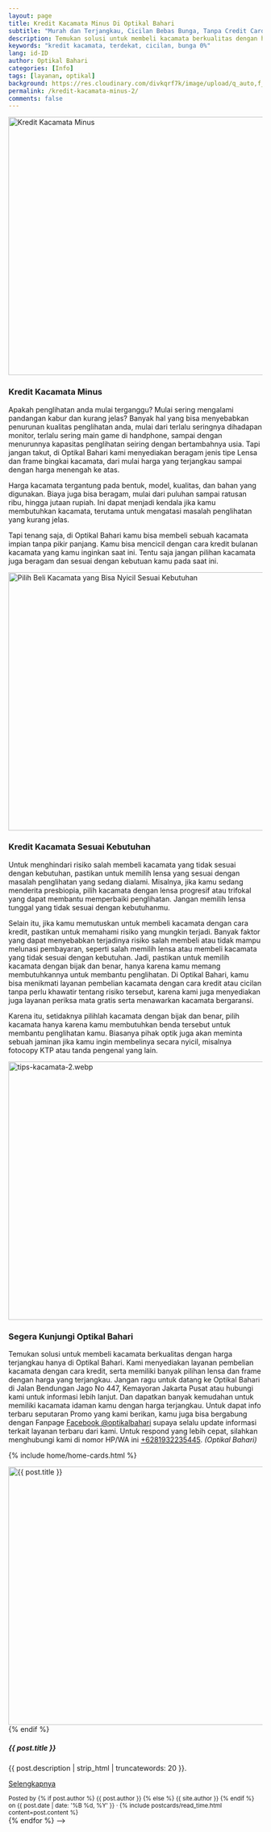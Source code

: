```yaml
---
layout: page
title: Kredit Kacamata Minus Di Optikal Bahari
subtitle: "Murah dan Terjangkau, Cicilan Bebas Bunga, Tanpa Credit Card & Bergaransi"
description: Temukan solusi untuk membeli kacamata berkualitas dengan harga terjangkau di Optikal Bahari. Kami menyediakan layanan pembelian kacamata dengan cara kredit, serta memiliki banyak pilihan lensa dan frame dengan harga yang terjangkau
keywords: "kredit kacamata, terdekat, cicilan, bunga 0%"
lang: id-ID
author: Optikal Bahari
categories: [Info]
tags: [layanan, optikal]
background: https://res.cloudinary.com/divkqrf7k/image/upload/q_auto,f_avif,w_1200/posts/029
permalink: /kredit-kacamata-minus-2/
comments: false
---
```


<!-- @format -->

<div class="card-deck mb-3">
  <div class="card shadow p-3 mb-5 bg-white rounded">
    <picture>
  <!-- AVIF format -->
  <source
    srcset="
    https://res.cloudinary.com/divkqrf7k/image/upload/q_auto,f_avif,w_480/posts/periksa-mata/periksa-mata-gratis-optikal-bahari-5 480w,https://res.cloudinary.com/divkqrf7k/image/upload/q_auto,f_avif,w_768/posts/periksa-mata/periksa-mata-gratis-optikal-bahari-5 768w,https://res.cloudinary.com/divkqrf7k/image/upload/q_auto,f_avif,w_1200/posts/periksa-mata/periksa-mata-gratis-optikal-bahari-5 1200w
    "
    type="image/avif"
    sizes="(max-width: 768px) 100vw, 768px" />

  <!-- WEBP format -->
  <source
    srcset="
    https://res.cloudinary.com/divkqrf7k/image/upload/q_auto,f_webp,w_480/posts/periksa-mata/periksa-mata-gratis-optikal-bahari-5 480w,https://res.cloudinary.com/divkqrf7k/image/upload/q_auto,f_webp,w_768/posts/periksa-mata/periksa-mata-gratis-optikal-bahari-5 768w,https://res.cloudinary.com/divkqrf7k/image/upload/q_auto,f_webp,w_1200/posts/periksa-mata/periksa-mata-gratis-optikal-bahari-5 1200w
    "
    type="image/webp"
    sizes="(max-width: 768px) 100vw, 768px" />

  <!-- JPEG fallback -->
  <source
    srcset="
    https://res.cloudinary.com/divkqrf7k/image/upload/q_auto,f_jpg,w_480/posts/periksa-mata/periksa-mata-gratis-optikal-bahari-5 480w,https://res.cloudinary.com/divkqrf7k/image/upload/q_auto,f_jpg,w_768/posts/periksa-mata/periksa-mata-gratis-optikal-bahari-5 768w,https://res.cloudinary.com/divkqrf7k/image/upload/q_auto,f_jpg,w_1200/posts/periksa-mata/periksa-mata-gratis-optikal-bahari-5 1200w
    "
    type="image/jpeg"
    sizes="(max-width: 768px) 100vw, 768px" />

  <!-- Final fallback with alt and lazy loading -->

<img
    src="https://res.cloudinary.com/divkqrf7k/image/upload/q_auto,f_jpg,w_768/posts/periksa-mata/periksa-mata-gratis-optikal-bahari-5"
    alt="Kredit Kacamata Minus"
    loading="lazy"
    decoding="async"
    width="768"
    height="512"
    class="card-img-top"
    /> </picture> <div class="card-body"> <h3 class="card-title">Kredit Kacamata
Minus</h3> <p class="card-text text-left"> Apakah penglihatan anda mulai
terganggu? Mulai sering mengalami pandangan kabur dan kurang jelas? Banyak hal
yang bisa menyebabkan penurunan kualitas penglihatan anda, mulai dari terlalu
seringnya dihadapan monitor, terlalu sering main game di handphone, sampai
dengan menurunnya kapasitas penglihatan seiring dengan bertambahnya usia. Tapi
jangan takut, di Optikal Bahari kami menyediakan beragam jenis tipe Lensa dan
frame bingkai kacamata, dari mulai harga yang terjangkau sampai dengan harga
menengah ke atas. </p> <p class="card-text text-left"> Harga kacamata tergantung
pada bentuk, model, kualitas, dan bahan yang digunakan. Biaya juga bisa beragam,
mulai dari puluhan sampai ratusan ribu, hingga jutaan rupiah. Ini dapat menjadi
kendala jika kamu membutuhkan kacamata, terutama untuk mengatasi masalah
penglihatan yang kurang jelas. </p> <p class="card-text text-left"> Tapi tenang
saja, di Optikal Bahari kamu bisa membeli sebuah kacamata impian tanpa pikir
panjang. Kamu bisa mencicil dengan cara kredit bulanan kacamata yang kamu
inginkan saat ini. Tentu saja jangan pilihan kacamata juga beragam dan sesuai
dengan kebutuan kamu pada saat ini. </p> </div>

  </div>
</div>

<div class="card shadow p-3 bg-white mb-5">
  <picture>
  <!-- AVIF format -->
  <source
    srcset="
    https://res.cloudinary.com/divkqrf7k/image/upload/q_auto,f_avif,w_480/posts/periksa-mata/periksa-mata-gratis-optikal-bahari-8 480w,https://res.cloudinary.com/divkqrf7k/image/upload/q_auto,f_avif,w_768/posts/periksa-mata/periksa-mata-gratis-optikal-bahari-8 768w,https://res.cloudinary.com/divkqrf7k/image/upload/q_auto,f_avif,w_1200/posts/periksa-mata/periksa-mata-gratis-optikal-bahari-8 1200w
    "
    type="image/avif"
    sizes="(max-width: 768px) 100vw, 768px" />

  <!-- WEBP format -->
  <source
    srcset="
    https://res.cloudinary.com/divkqrf7k/image/upload/q_auto,f_webp,w_480/posts/periksa-mata/periksa-mata-gratis-optikal-bahari-8 480w,https://res.cloudinary.com/divkqrf7k/image/upload/q_auto,f_webp,w_768/posts/periksa-mata/periksa-mata-gratis-optikal-bahari-8 768w,https://res.cloudinary.com/divkqrf7k/image/upload/q_auto,f_webp,w_1200/posts/periksa-mata/periksa-mata-gratis-optikal-bahari-8 1200w
    "
    type="image/webp"
    sizes="(max-width: 768px) 100vw, 768px" />

  <!-- JPEG fallback -->
  <source
    srcset="
    https://res.cloudinary.com/divkqrf7k/image/upload/q_auto,f_jpg,w_480/posts/periksa-mata/periksa-mata-gratis-optikal-bahari-8 480w,https://res.cloudinary.com/divkqrf7k/image/upload/q_auto,f_jpg,w_768/posts/periksa-mata/periksa-mata-gratis-optikal-bahari-8 768w,https://res.cloudinary.com/divkqrf7k/image/upload/q_auto,f_jpg,w_1200/posts/periksa-mata/periksa-mata-gratis-optikal-bahari-8 1200w
    "
    type="image/jpeg"
    sizes="(max-width: 768px) 100vw, 768px" />

  <!-- Final fallback with alt and lazy loading -->

<img
    src="https://res.cloudinary.com/divkqrf7k/image/upload/q_auto,f_jpg,w_768/posts/periksa-mata/periksa-mata-gratis-optikal-bahari-8"
    alt="Pilih Beli Kacamata yang Bisa Nyicil Sesuai Kebutuhan"
    loading="lazy"
    decoding="async"
    width="768"
    height="512"
    class="card-img-top"
    title="kredit kacamata minus di Optikal Bahari"
    /> </picture>

  <div class="card-body">
    <h3 class="card-title">Kredit Kacamata Sesuai Kebutuhan</h3>
    <p class="card-text text-left">
      Untuk menghindari risiko salah membeli kacamata yang tidak sesuai dengan kebutuhan, pastikan untuk memilih lensa yang sesuai dengan masalah penglihatan yang sedang dialami. Misalnya, jika kamu sedang menderita presbiopia, pilih kacamata dengan lensa progresif atau trifokal yang dapat membantu memperbaiki penglihatan. Jangan memilih lensa tunggal yang tidak sesuai dengan kebutuhanmu.
    </p>
    <p class="card-text text-left">
      Selain itu, jika kamu memutuskan untuk membeli kacamata dengan cara kredit, pastikan untuk memahami risiko yang mungkin terjadi. Banyak faktor yang dapat menyebabkan terjadinya risiko salah membeli atau tidak mampu melunasi pembayaran, seperti salah memilih lensa atau membeli kacamata yang tidak sesuai dengan kebutuhan. Jadi, pastikan untuk memilih kacamata dengan bijak dan benar, hanya karena kamu memang membutuhkannya untuk membantu penglihatan. Di Optikal Bahari, kamu bisa menikmati layanan pembelian kacamata dengan cara kredit atau cicilan tanpa perlu khawatir tentang risiko tersebut, karena kami juga menyediakan juga layanan periksa mata gratis serta menawarkan kacamata bergaransi.
    </p>
    <p class="card-text text-left">
      Karena itu, setidaknya pilihlah kacamata dengan bijak dan benar, pilih kacamata hanya karena kamu membutuhkan benda tersebut untuk membantu penglihatan kamu. Biasanya pihak optik juga akan meminta sebuah jaminan jika kamu ingin membelinya secara nyicil, misalnya fotocopy KTP atau tanda pengenal yang lain.
    </p>
  </div>
</div>

<div class="card-deck mb-3">
  <div class="card shadow p-3 mb-5 bg-white rounded">
    <picture>
  <!-- AVIF format -->
  <source
    srcset="
    https://res.cloudinary.com/divkqrf7k/image/upload/q_auto,f_avif,w_480/posts/periksa-mata/periksa-mata-gratis-optikal-bahari-9 480w,https://res.cloudinary.com/divkqrf7k/image/upload/q_auto,f_avif,w_768/posts/periksa-mata/periksa-mata-gratis-optikal-bahari-9 768w,https://res.cloudinary.com/divkqrf7k/image/upload/q_auto,f_avif,w_1200/posts/periksa-mata/periksa-mata-gratis-optikal-bahari-9 1200w
    "
    type="image/avif"
    sizes="(max-width: 768px) 100vw, 768px" />

  <!-- WEBP format -->
  <source
    srcset="
    https://res.cloudinary.com/divkqrf7k/image/upload/q_auto,f_webp,w_480/posts/periksa-mata/periksa-mata-gratis-optikal-bahari-9 480w,https://res.cloudinary.com/divkqrf7k/image/upload/q_auto,f_webp,w_768/posts/periksa-mata/periksa-mata-gratis-optikal-bahari-9 768w,https://res.cloudinary.com/divkqrf7k/image/upload/q_auto,f_webp,w_1200/posts/periksa-mata/periksa-mata-gratis-optikal-bahari-9 1200w
    "
    type="image/webp"
    sizes="(max-width: 768px) 100vw, 768px" />

  <!-- JPEG fallback -->
  <source
    srcset="
    https://res.cloudinary.com/divkqrf7k/image/upload/q_auto,f_jpg,w_480/posts/periksa-mata/periksa-mata-gratis-optikal-bahari-9 480w,https://res.cloudinary.com/divkqrf7k/image/upload/q_auto,f_jpg,w_768/posts/periksa-mata/periksa-mata-gratis-optikal-bahari-9 768w,https://res.cloudinary.com/divkqrf7k/image/upload/q_auto,f_jpg,w_1200/posts/periksa-mata/periksa-mata-gratis-optikal-bahari-9 1200w
    "
    type="image/jpeg"
    sizes="(max-width: 768px) 100vw, 768px" />

  <!-- Final fallback with alt and lazy loading -->

<img
    src="https://res.cloudinary.com/divkqrf7k/image/upload/q_auto,f_jpg,w_768/posts/periksa-mata/periksa-mata-gratis-optikal-bahari-9"
    alt="tips-kacamata-2.webp"
    loading="lazy"
    decoding="async"
    width="768"
    height="512"
    class="card-img-top"
    title="kredit kacamata minus di Optikal Bahari"
    /> </picture> <div class="card-body"> <h3 class="card-title">Segera Kunjungi
Optikal Bahari</h3> <p class="card-text text-left"> Temukan solusi untuk membeli
kacamata berkualitas dengan harga terjangkau hanya di Optikal Bahari. Kami
menyediakan layanan pembelian kacamata dengan cara kredit, serta memiliki banyak
pilihan lensa dan frame dengan harga yang terjangkau. Jangan ragu untuk datang
ke Optikal Bahari di Jalan Bendungan Jago No 447, Kemayoran Jakarta Pusat atau
hubungi kami untuk informasi lebih lanjut. Dan dapatkan banyak kemudahan untuk
memiliki kacamata idaman kamu dengan harga terjangkau. Untuk dapat info terbaru
seputaran Promo yang kami berikan, kamu juga bisa bergabung dengan Fanpage <a
          href="https://www.facebook.com/optikalbahari"
          id="FBClick"
          title="Facebook Page Optikal Bahari"
          class="FacebookPage">Facebook @optikalbahari</a> supaya selalu update
informasi terkait layanan terbaru dari kami. Untuk respond yang lebih cepat,
silahkan menghubungi kami di nomor HP/WA ini <a
          href="https://api.whatsapp.com/send?phone=6281932235445&text=Hallo%2C+saya+butuh+informasi+lebih+lanjut+mengenai+Optikal+Bahari"
          id="WhatsAppClick"
          class="WhatsAppCall"
          title="Call WhatsApp">+6281932235445</a>. <em>(Optikal Bahari)</em>

</p> </div>

  </div>
</div>

{% include home/home-cards.html %}

<!--
  <section id="posts-category">        <div class="card-deck">
            {% for post in site.categories.Lensa limit : 3 %}
                <div class="card shadow p-3 mb-5 bg-white rounded">
                    <a href="{{ post.url | prepend: site.baseurl | replace: '//', '/' }}">
                        {% if page.background %}
                        <picture>
  <!-- AVIF format -->
  <source
    srcset="
    https://res.cloudinary.com/divkqrf7k/image/upload/q_auto,f_avif,w_480/bg-index-arch-5 480w,https://res.cloudinary.com/divkqrf7k/image/upload/q_auto,f_avif,w_768/bg-index-arch-5 768w,https://res.cloudinary.com/divkqrf7k/image/upload/q_auto,f_avif,w_1200/bg-index-arch-5 1200w
    "
    type="image/avif"
    sizes="(max-width: 768px) 100vw, 768px" />

  <!-- WEBP format -->
  <source
    srcset="
    https://res.cloudinary.com/divkqrf7k/image/upload/q_auto,f_webp,w_480/bg-index-arch-5 480w,https://res.cloudinary.com/divkqrf7k/image/upload/q_auto,f_webp,w_768/bg-index-arch-5 768w,https://res.cloudinary.com/divkqrf7k/image/upload/q_auto,f_webp,w_1200/bg-index-arch-5 1200w
    "
    type="image/webp"
    sizes="(max-width: 768px) 100vw, 768px" />

  <!-- JPEG fallback -->
  <source
    srcset="
    https://res.cloudinary.com/divkqrf7k/image/upload/q_auto,f_jpg,w_480/bg-index-arch-5 480w,https://res.cloudinary.com/divkqrf7k/image/upload/q_auto,f_jpg,w_768/bg-index-arch-5 768w,https://res.cloudinary.com/divkqrf7k/image/upload/q_auto,f_jpg,w_1200/bg-index-arch-5 1200w
    "
    type="image/jpeg"
    sizes="(max-width: 768px) 100vw, 768px" />

  <!-- Final fallback with alt and lazy loading -->

<img
    src="https://res.cloudinary.com/divkqrf7k/image/upload/q_auto,f_jpg,w_768/bg-index-arch-5"
    alt="{{ post.title }}"
    loading="lazy"
    decoding="async"
    width="768"
    height="512"
    class="card-img-top"
    /> </picture> </a> {% endif %} <div class="card-body">

<h5 class="card-title"> {{ post.title }} </h5>
<p class="card-text text-left">{{ post.description | strip_html | truncatewords: 20 }}.</p>
<p class="card-text text-left">
<a class="btn btn-primary rounded-pill" href="{{ post.url | prepend: site.baseurl | replace: '//', '/' }}">
Selengkapnya</a> </p> </div> <div class="card-footer">
<small class="text-muted"> Posted by {% if post.author %} {{ post.author }}
{% else %} {{ site.author }} {% endif %} on {{ post.date | date: '%B %d, %Y' }}
&middot; {% include postcards/read_time.html content=post.content %} </small>
</div> </div> {% endfor %} </div> </section> -->
